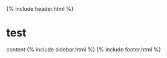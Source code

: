 <html>
  <head>
    <title>JekyllConf2019</title>
  </head>
  <body>
    {% include header.html %}
      <h1>test</h1>
      content
    {% include sidebar.html %}
    {% include footer.html %}
  </body>
</html>
